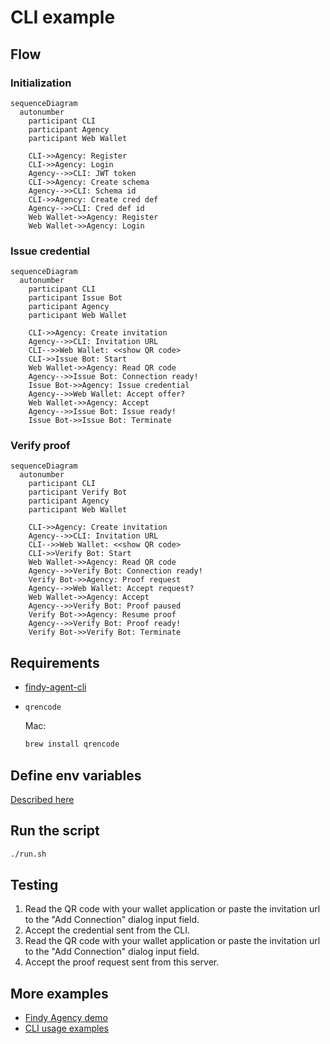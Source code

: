 # CLI example

## Flow

### Initialization

```mermaid
sequenceDiagram
  autonumber
    participant CLI
    participant Agency
    participant Web Wallet

    CLI->>Agency: Register
    CLI->>Agency: Login
    Agency-->>CLI: JWT token
    CLI->>Agency: Create schema
    Agency-->>CLI: Schema id
    CLI->>Agency: Create cred def
    Agency-->>CLI: Cred def id
    Web Wallet->>Agency: Register
    Web Wallet->>Agency: Login
```

### Issue credential

```mermaid
sequenceDiagram
  autonumber
    participant CLI
    participant Issue Bot
    participant Agency
    participant Web Wallet

    CLI->>Agency: Create invitation
    Agency-->>CLI: Invitation URL
    CLI-->>Web Wallet: <<show QR code>
    CLI->>Issue Bot: Start
    Web Wallet->>Agency: Read QR code
    Agency-->>Issue Bot: Connection ready!
    Issue Bot->>Agency: Issue credential
    Agency-->>Web Wallet: Accept offer?
    Web Wallet->>Agency: Accept
    Agency-->>Issue Bot: Issue ready!
    Issue Bot->>Issue Bot: Terminate
```

### Verify proof

```mermaid
sequenceDiagram
  autonumber
    participant CLI
    participant Verify Bot
    participant Agency
    participant Web Wallet

    CLI->>Agency: Create invitation
    Agency-->>CLI: Invitation URL
    CLI-->>Web Wallet: <<show QR code>
    CLI->>Verify Bot: Start
    Web Wallet->>Agency: Read QR code
    Agency-->>Verify Bot: Connection ready!
    Verify Bot->>Agency: Proof request
    Agency-->>Web Wallet: Accept request?
    Web Wallet->>Agency: Accept
    Agency-->>Verify Bot: Proof paused
    Verify Bot->>Agency: Resume proof
    Agency-->>Verify Bot: Proof ready!
    Verify Bot->>Verify Bot: Terminate
```

## Requirements

* [findy-agent-cli](https://github.com/findy-network/findy-agent-cli#installation)
* `qrencode`

    Mac:

    ```bash
    brew install qrencode
    ```

## Define env variables

[Described here](../README.md#setup-env-variables-for-the-agency-connection)

## Run the script

```bash
./run.sh
```

## Testing

1. Read the QR code with your wallet application or
paste the invitation url to the "Add Connection" dialog input field.
1. Accept the credential sent from the CLI.
1. Read the QR code with your wallet application or
paste the invitation url to the "Add Connection" dialog input field.
1. Accept the proof request sent from this server.

## More examples

* [Findy Agency demo](https://github.com/findy-network/findy-agency-demo)
* [CLI usage examples](https://github.com/findy-network/findy-agent-cli#cli-usage-examples)
